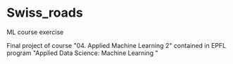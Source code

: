 # Swiss_roads
ML course exercise

Final project of course "04. Applied Machine Learning 2" contained in EPFL program "Applied Data Science: Machine Learning "
